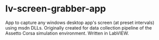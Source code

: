 # lv-screen-grabber-app
App to capture any windows desktop app's screen (at preset intervals) using msdn DLLs. Originally created for data collection pipeline of the Assetto Corsa simulation environment. Written in LabVIEW.
